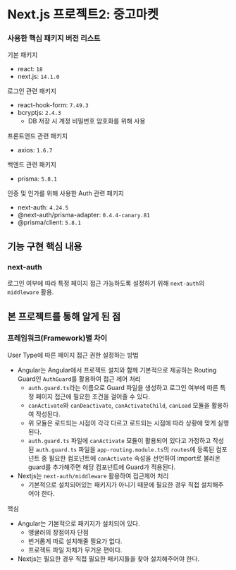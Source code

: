 # Next.js 프로젝트2: 중고마켓

### 사용한 핵심 패키지 버전 리스트

기본 패키지

- react: `18`
- next.js: `14.1.0`

로그인 관련 패키지

- react-hook-form: `7.49.3`
- bcryptjs: `2.4.3`
  - DB 저장 시 계정 비밀번호 암호화를 위해 사용

프론트엔드 관련 패키지

- axios: `1.6.7`

백엔드 관련 패키지

- prisma: `5.8.1`

인증 및 인가를 위해 사용한 Auth 관련 패키지

- next-auth: `4.24.5`
- @next-auth/prisma-adapter: `0.4.4-canary.81`
- @prisma/client: `5.8.1`

## 기능 구현 핵심 내용

### next-auth

로그인 여부에 따라 특정 페이지 접근 가능하도록 설정하기 위해 `next-auth`의 `middleware` 활용.

## 본 프로젝트를 통해 알게 된 점

### 프레임워크(Framework)별 차이

User Type에 따른 페이지 접근 권한 설정하는 방법

- Angular는 Angular에서 프로젝트 설치와 함께 기본적으로 제공하는 Routing Guard인 `AuthGuard`를 활용하여 접근 제어 처리
  - `auth.guard.ts`라는 이름으로 Guard 파일을 생성하고 로그인 여부에 따른 특정 페이지 접근에 필요한 조건을 걸어줄 수 있다.
  - `canActivate`와 `canDeactivate`, `canActivateChild`, `canLoad` 모듈을 활용하여 작성된다.
  - 위 모듈은 로드되는 시점이 각각 다르고 로드되는 시점에 따라 상황에 맞게 실행된다.
  - `auth.guard.ts` 파일에 `canActivate` 모듈이 활용되어 있다고 가정하고 작성된 `auth.guard.ts` 파일을 `app-routing.module.ts`의 `routes`에 등록된 컴포넌트 중 필요한 컴포넌트에 `canActivate` 속성을 선언하여 import로 불러온 guard를 추가해주면 해당 컴포넌트에 Guard가 적용된다.
- Nextjs는 `next-auth/middleware` 활용하여 접근제어 처리
  - 기본적으로 설치되어있는 패키지가 아니기 때문에 필요한 경우 직접 설치해주어야 한다.

핵심

- Angular는 기본적으로 패키지가 설치되어 있다.
  - 앵귤러의 장점이자 단점
  - 번거롭게 따로 설치해줄 필요가 없다.
  - 프로젝트 파일 자체가 무거운 편이다.
- Nextjs는 필요한 경우 직접 필요한 패키지들을 찾아 설치해주어야 한다.
